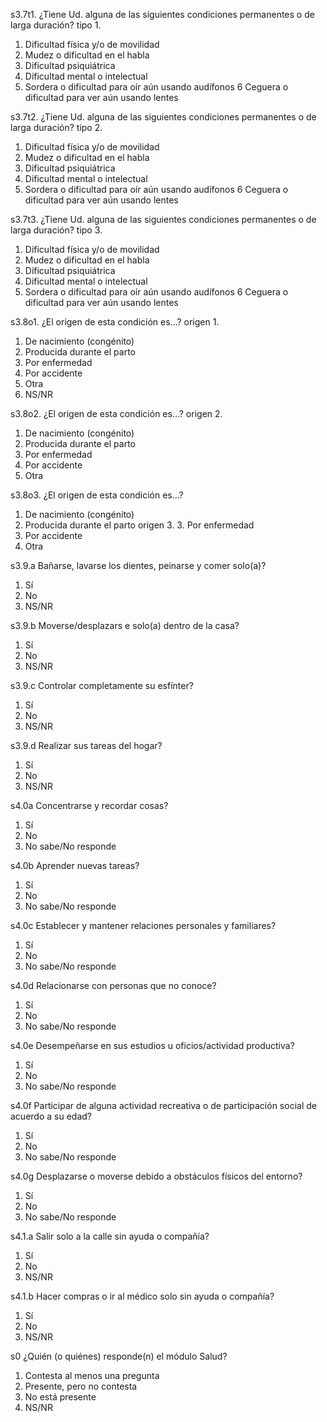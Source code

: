 s3.7t1.	¿Tiene Ud. alguna de las siguientes condiciones permanentes o de larga duración? tipo 1.

1.	Dificultad física y/o de movilidad
2.	Mudez o dificultad en el habla
3.	Dificultad psiquiátrica
4.	Dificultad mental o intelectual
5.	Sordera o dificultad para oír aún usando audífonos
6	Ceguera o dificultad para ver aún usando lentes

s3.7t2.	¿Tiene Ud. alguna de las siguientes condiciones permanentes o de larga duración? tipo 2.

1.	Dificultad física y/o de movilidad
2.	Mudez o dificultad en el habla
3.	Dificultad psiquiátrica
4.	Dificultad mental o intelectual
5.	Sordera o dificultad para oír aún usando audífonos
6	Ceguera o dificultad para ver aún usando lentes



s3.7t3.	¿Tiene Ud. alguna de las siguientes condiciones permanentes o de larga duración? tipo 3.

1.	Dificultad física y/o de movilidad
2.	Mudez o dificultad en el habla
3.	Dificultad psiquiátrica
4.	Dificultad mental o intelectual
5.	Sordera o dificultad para oír aún usando audífonos
6	Ceguera o dificultad para ver aún usando lentes



s3.8o1.	¿El origen de esta condición es…? origen 1.

1.	De nacimiento (congénito)
2.	Producida durante el parto
3.	Por enfermedad
4.	Por accidente
5.	Otra
9.	NS/NR



s3.8o2.	¿El origen de esta condición es…? origen 2.

1.	De nacimiento (congénito)
2.	Producida durante el parto
3.	Por enfermedad
4.	Por accidente
5.	Otra



s3.8o3.	¿El origen de esta condición es…?

1.	De nacimiento (congénito)
2.	Producida durante el parto
origen 3.		3.	Por enfermedad
4.	Por accidente
5.	Otra



s3.9.a	Bañarse, lavarse los dientes, peinarse y comer solo(a)?

1.	Sí
2.	No
9.	NS/NR



s3.9.b	Moverse/desplazars e solo(a) dentro de la casa?

1.	Sí
2.	No
9.	NS/NR



s3.9.c	Controlar completamente su esfínter?

1.	Sí
2.	No
9.	NS/NR



s3.9.d	Realizar sus tareas del hogar?

1.	Sí
2.	No
9.	NS/NR



s4.0a	Concentrarse y recordar cosas?

1.	Sí
2.	No
9.	No sabe/No responde



s4.0b	Aprender nuevas tareas?
1.	Sí
2.	No
9.	No sabe/No responde



s4.0c	Establecer y mantener relaciones personales y familiares?

1.	Sí
2.	No
9.	No sabe/No responde



s4.0d	Relacionarse con personas que no conoce?

1.	Sí
2.	No
9.	No sabe/No responde



s4.0e	Desempeñarse en sus estudios u oficios/actividad productiva?

1.	Sí
2.	No
9.	No sabe/No responde



s4.0f	Participar de alguna actividad recreativa o de participación social de acuerdo a su edad?

1.	Sí
2.	No
9.	No sabe/No responde



s4.0g	Desplazarse o moverse debido a obstáculos físicos del entorno?

1.	Sí
2.	No
9.	No sabe/No responde

s4.1.a	Salir solo a la calle sin ayuda o compañía?

1.	Sí
2.	No
9.	NS/NR

s4.1.b	Hacer compras o ir al médico solo sin ayuda o compañía?

1.	Sí
2.	No
9.	NS/NR

s0	¿Quién (o quiénes) responde(n) el módulo Salud?

1.	Contesta al menos una pregunta
2.	Presente, pero no contesta
3.	No está presente
9.	NS/NR

